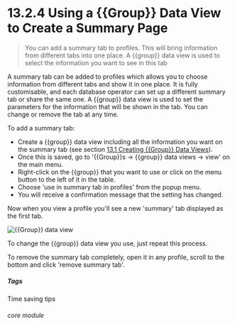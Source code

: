 # 13.2.4 <i class="fas fa-binoculars"></i> Using a {{Group}} Data View to Create a Summary Page

> You can add a summary tab to profiles. This will bring information from different tabs into one place. A {{group}} data view is used to select the information you want to see in this tab



A summary tab can be added to profiles which allows you to choose information from different tabs and show it in one place. It is fully customisable, and each database operator can set up a different summary tab or share the same one. A {{group}} data view is used to set the parameters for the information that will be shown in the tab. You can change or remove the tab at any time.

To add a summary tab:

- Create a {{group}} data view including all the information you want on the summary tab (see section [13.1 Creating {{Group}} Data Views](/help/index/p/13.1)). 
- Once this is saved, go to '{{Group}}s -> {{group}} data views -> view' on the main menu.
- Right-click on the {{group}} that you want to use or click on the menu button to the left of it in the table.
- Choose 'use in summary tab in profiles' from the popup menu. 
- You will receive a confirmation message that the setting has changed.

Now when you view a profile you'll see a new 'summary' tab displayed as the first tab.

![{{Group}} data view](12.2.4a.png)

To change the {{group}} data view you use, just repeat this process. 

To remove the summary tab completely, open it in any profile, scroll to the bottom and click 'remove summary tab'.


##### Tags
Time saving tips

###### core module
